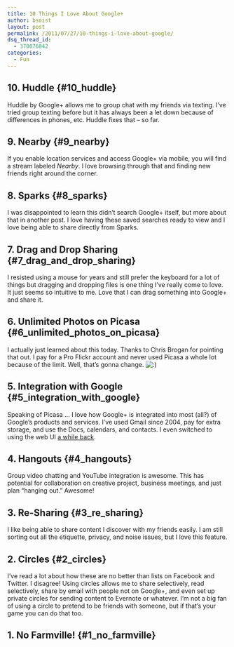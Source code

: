 ```yaml
---
title: 10 Things I Love About Google+
author: bsoist
layout: post
permalink: /2011/07/27/10-things-i-love-about-google/
dsq_thread_id:
  - 370076842
categories:
  - Fun
---
```

## 10. Huddle {#10_huddle}

Huddle by Google+ allows me to group chat with my friends via texting. I&#8217;ve tried group texting before but it has always been a let down because of differences in phones, etc. Huddle fixes that &#8211; so far.

## 9. Nearby {#9_nearby}

If you enable location services and access Google+ via mobile, you will find a stream labeled *Nearby*. I love browsing through that and finding new friends right around the corner.

## 8. Sparks {#8_sparks}

I was disappointed to learn this didn&#8217;t search Google+ itself, but more about that in another post. I love having these saved searches ready to view and I love being able to share directly from Sparks. 

## 7. Drag and Drop Sharing {#7_drag_and_drop_sharing}

I resisted using a mouse for years and still prefer the keyboard for a lot of things but dragging and dropping files is one thing I&#8217;ve really come to love. It just seems so intuitive to me. Love that I can drag something into Google+ and share it. 

## 6. Unlimited Photos on Picasa {#6_unlimited_photos_on_picasa}

I actually just learned about this today. Thanks to Chris Brogan for pointing that out. I pay for a Pro Flickr account and never used Picasa a whole lot because of the limit. Well, that&#8217;s gonna change. <img src='http://archive.whsjr.soistmann.com/oped/wp-includes/images/smilies/icon_smile.gif' alt=':)' class='wp-smiley' /> 

## 5. Integration with Google {#5_integration_with_google}

Speaking of Picasa &#8230; I love how Google+ is integrated into most (all?) of Google&#8217;s products and services. I&#8217;ve used Gmail since 2004, pay for extra storage, and use the Docs, calendars, and contacts. I even switched to using the web UI [a while back][1]. 

## 4. Hangouts {#4_hangouts}

Group video chatting and YouTube integration is awesome. This has potential for collaboration on creative project, business meetings, and just plan &#8220;hanging out.&#8221; Awesome!

## 3. Re-Sharing {#3_re_sharing}

I like being able to share content I discover with my friends easily. I am still sorting out all the etiquette, privacy, and noise issues, but I love this feature.

## 2. Circles {#2_circles}

I&#8217;ve read a lot about how these are no better than lists on Facebook and Twitter. I disagree! Using circles allows me to share selectively, read selectively, share by email with people not on Google+, and even set up private circles for sending content to Evernote or whatever. I&#8217;m not a big fan of using a circle to pretend to be friends with someone, but if that&#8217;s your game you can do that too.

## 1. No Farmville! {#1_no_farmville}

 [1]: http://whsjr.soistmann.com/oped/2010/09/28/resistance-is-futile/